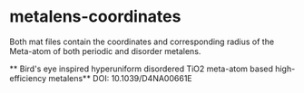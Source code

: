 # metalens-coordinates
Both mat files contain the coordinates and corresponding radius of the Meta-atom of both periodic and disorder metalens.

** Bird's eye inspired hyperuniform disordered TiO2 meta-atom based high-efficiency metalens**
DOI: 10.1039/D4NA00661E
